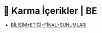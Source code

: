 # 🎲 Karma İçerikler \| BE

<!--YPackage.YGitbookIntegration-tarafından-otomatik-oluşturulmuştur-->

- [BİLİŞİM+ETİĞİ+FİNAL+SUNUMLARI](B%C4%B0L%C4%B0%C5%9E%C4%B0M%2BET%C4%B0%C4%9E%C4%B0%2BF%C4%B0NAL%2BSUNUMLARI.rar)

<!--YPackage.YGitbookIntegration-tarafından-otomatik-oluşturulmuştur-->

